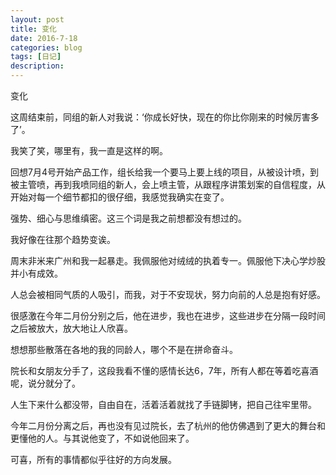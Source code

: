 ```yaml
---
layout: post
title: 变化
date: 2016-7-18
categories: blog
tags: [日记]
description: 
---
```


变化

这周结束前，同组的新人对我说：‘你成长好快，现在的你比你刚来的时候厉害多了’。

我笑了笑，哪里有，我一直是这样的啊。

回想7月4号开始产品工作，组长给我一个要马上要上线的项目，从被设计喷，到被主管喷，再到我喷同组的新人，会上喷主管，从跟程序讲策划案的自信程度，从开始对每一个细节都扣的很仔细，我感觉我确实在变了。

强势、细心与思维缜密。这三个词是我之前想都没有想过的。

我好像在往那个趋势变诶。

周末非米来广州和我一起暴走。我佩服他对绒绒的执着专一。佩服他下决心学炒股并小有成效。

人总会被相同气质的人吸引，而我，对于不安现状，努力向前的人总是抱有好感。

很感激在今年二月份分别之后，他在进步，我也在进步，这些进步在分隔一段时间之后被放大，放大地让人欣喜。

想想那些散落在各地的我的同龄人，哪个不是在拼命奋斗。

院长和女朋友分手了，这段我看不懂的感情长达6，7年，所有人都在等着吃喜酒呢，说分就分了。

人生下来什么都没带，自由自在，活着活着就找了手链脚铐，把自己往牢里带。

今年二月份分离之后，再也没有见过院长，去了杭州的他仿佛遇到了更大的舞台和更懂他的人。与其说他变了，不如说他回来了。


可喜，所有的事情都似乎往好的方向发展。


